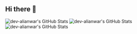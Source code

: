 ## Hi there 👋

<!--
**dev-alianwar/dev-alianwar** is a ✨ _special_ ✨ repository because its `README.md` (this file) appears on your GitHub profile.

Here are some ideas to get you started:

- 🔭 I’m currently working on ...
- 🌱 I’m currently learning ...
- 👯 I’m looking to collaborate on ...
- 🤔 I’m looking for help with ...
- 💬 Ask me about ...
- 📫 How to reach me: ...
- 😄 Pronouns: ...
- ⚡ Fun fact: ...
-->
<img src="https://github-readme-streak-stats.herokuapp.com/?user=dev-alianwar&theme=default&hide_border=false" alt="dev-alianwar's GitHub Stats" />

<img src="https://github-readme-stats.vercel.app/api/top-langs/?username=dev-alianwar&theme=default&show_icons=true&hide_border=false&layout=compact" alt="dev-alianwar's GitHub Stats" />

<img src="https://github-readme-stats.vercel.app/api?username=dev-alianwar&theme=default&show_icons=true&hide_border=false&count_private=true" alt="dev-alianwar's GitHub Stats" />
